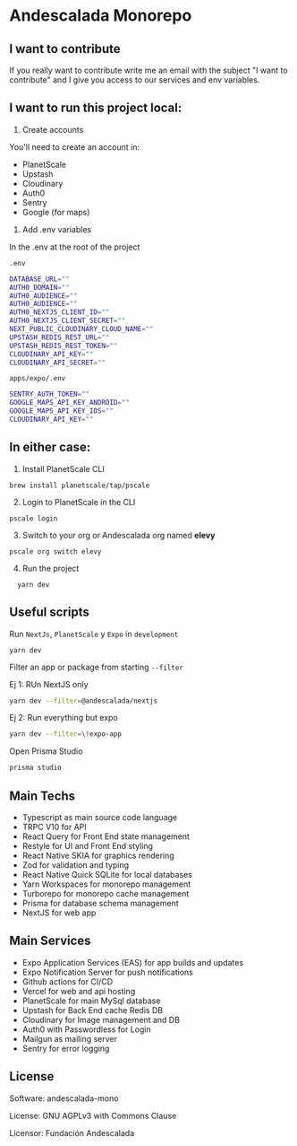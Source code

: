 # Andescalada Monorepo

## I want to contribute

If you really want to contribute write me an email with the subject "I want to contribute" and I give you access to our services and env variables.

## I want to run this project local:

1. Create accounts

You'll need to create an account in: 
 - PlanetScale
 - Upstash 
 - Cloudinary
 - Auth0
 - Sentry
 - Google (for maps)
 

1. Add .env variables 

In the .env at the root of the project

`.env`
```bash
DATABASE_URL=""
AUTH0_DOMAIN=""
AUTH0_AUDIENCE=""
AUTH0_AUDIENCE=""
AUTH0_NEXTJS_CLIENT_ID=""
AUTH0_NEXTJS_CLIENT_SECRET=""
NEXT_PUBLIC_CLOUDINARY_CLOUD_NAME=""
UPSTASH_REDIS_REST_URL=""
UPSTASH_REDIS_REST_TOKEN=""
CLOUDINARY_API_KEY=""
CLOUDINARY_API_SECRET=""
```

`apps/expo/.env`
```bash
SENTRY_AUTH_TOKEN=""
GOOGLE_MAPS_API_KEY_ANDROID=""
GOOGLE_MAPS_API_KEY_IOS=""
CLOUDINARY_API_KEY=""
```




## In either case: 

1. Install PlanetScale CLI

```console
brew install planetscale/tap/pscale
```

2. Login to PlanetScale in the CLI

```
pscale login
```

3. Switch to your org or Andescalada org named **elevy**

```console
pscale org switch elevy
```

4. Run the project

```console
  yarn dev
```



## Useful scripts  

Run `NextJs`, `PlanetScale` y `Expo`  in `development`

```console
yarn dev 
```

Filter an app or package from starting `--filter`

Ej 1: RUn NextJS only
```bash
yarn dev --filter=@andescalada/nextjs
```

Ej 2: Run everything but expo
```bash
yarn dev --filter=\!expo-app
```

Open Prisma Studio
```bash 
prisma studio  
```



## Main Techs 

- Typescript as main source code language
- TRPC V10 for API
- React Query for Front End state management
- Restyle for UI and Front End styling
- React Native SKIA for graphics rendering
- Zod for validation and typing
- React Native Quick SQLite for local databases
- Yarn Workspaces for monorepo management
- Turborepo for monorepo cache management
- Prisma for database schema management
- NextJS for web app

## Main Services 
- Expo Application Services (EAS) for app builds and updates
- Expo Notification Server for push notifications
- Github actions for CI/CD
- Vercel for web and api hosting
- PlanetScale for main MySql database
- Upstash for Back End cache Redis DB
- Cloudinary for Image management and DB
- Auth0 with Passwordless for Login 
- Mailgun as mailing server
- Sentry for error logging

## License  

Software: andescalada-mono

License: GNU AGPLv3 with Commons Clause

Licensor: Fundación Andescalada